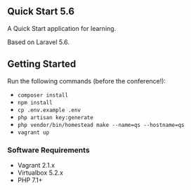 ## Quick Start 5.6

A Quick Start application for learning.

Based on Laravel 5.6.

## Getting Started

Run the following commands (before the conference!):

* `composer install`
* `npm install`
* `cp .env.example .env`
* `php artisan key:generate`
* `php vendor/bin/homestead make --name=qs --hostname=qs`
* `vagrant up`

### Software Requirements

* Vagrant 2.1.x
* Virtualbox 5.2.x
* PHP 7.1+